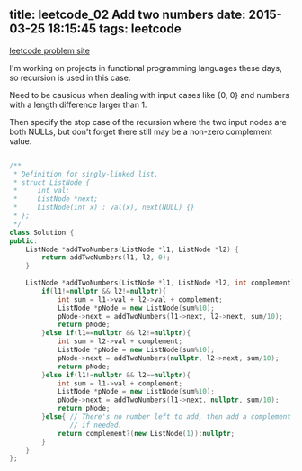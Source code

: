 title: leetcode_02 Add two numbers
date: 2015-03-25 18:15:45
tags: leetcode
---


[leetcode problem site](https://leetcode.com/problems/add-two-numbers/)

I'm working on projects in functional programming languages these days, so recursion is used in this case.

Need to be causious when dealing with input cases like {0, 0} and numbers with a length difference larger than 1. 

Then specify the stop case of the recursion where the two input nodes are both NULLs, but don't forget there still may be a non-zero complement value. 

~~~ C++

/**
 * Definition for singly-linked list.
 * struct ListNode {
 *     int val;
 *     ListNode *next;
 *     ListNode(int x) : val(x), next(NULL) {}
 * };
 */
class Solution {
public:
    ListNode *addTwoNumbers(ListNode *l1, ListNode *l2) {
        return addTwoNumbers(l1, l2, 0);
    }
    
    ListNode *addTwoNumbers(ListNode *l1, ListNode *l2, int complement) {
        if(l1!=nullptr && l2!=nullptr){
            int sum = l1->val + l2->val + complement;
            ListNode *pNode = new ListNode(sum%10);
            pNode->next = addTwoNumbers(l1->next, l2->next, sum/10);
            return pNode;
        }else if(l1==nullptr && l2!=nullptr){
            int sum = l2->val + complement;
            ListNode *pNode = new ListNode(sum%10);
            pNode->next = addTwoNumbers(nullptr, l2->next, sum/10);
            return pNode;
        }else if(l1!=nullptr && l2==nullptr){
            int sum = l1->val + complement;
            ListNode *pNode = new ListNode(sum%10);
            pNode->next = addTwoNumbers(l1->next, nullptr, sum/10);
            return pNode;
        }else{ // There's no number left to add, then add a complement node
               // if needed.
            return complement?(new ListNode(1)):nullptr;
        }
    }
};

~~~